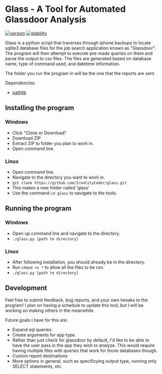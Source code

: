 # Glass - A Tool for Automated Glassdoor Analysis

[![version](https://img.shields.io/badge/Version-1.0.3-blue.svg)](https://github.com/IronCityCoder/hasher)
[![stability](https://img.shields.io/badge/stability-stable-green.svg)](https://github.com/IronCityCoder/hasher)

Glass is a python script that traverses through iphone backups to locate sqlite3 database files for the job search application known as "Glassdoor". The program will then attempt to execute pre-made queries on them and parse the output to csv files. The files are generated based on database name, type of command used, and datetime information.

The folder you run the program in will be the one that the reports are sent.

Dependencies:

- [pathlib](https://docs.python.org/3.7/library/pathlib.html)

## Installing the program

### Windows

- Click "Clone or Download"
- Download ZIP
- Extract ZIP to folder you plan to work in. 
- Open command line.

### Linux

- Open command line.
- Navigate to the directory you want to work in.
- `git clone https://github.com/IronCityCoder/glass.git`
- This makes a new folder called 'glass'
- Use the command `cd glass` to navigate to the tools.

## Running the program

### Windows

- Open up command line and navigate to the directory. 
- `./glass.py [path to directory]`

### Linux

- After following installation, you should already be in the directory.
- Run `chmod +x *` to allow all the files to be run.
- `./glass.py [path to directory]`


## Development

Feel free to submit feedback, bug reports, and your own tweaks to the program! I plan on having a schedule to update this tool, but I will be working on making others in the meanwhile. 

Future goals I have for this are:

- Expand sql queries.
- Create arguments for app type.
 - Rather than just check for glassdoor by default, I'd like to be able to have the user pass in the app they wish to analyze. This would require having multiple files with queries that work for those databases though. 
  - Custom report destinations
 - More options in general, such as specificying output type, running only SELECT statements, etc.
